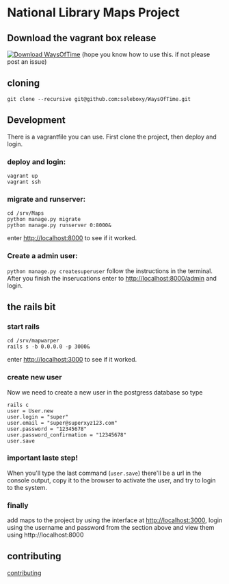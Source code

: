 # National Library Maps Project


## Download the vagrant box release
[![Download WaysOfTime](https://a.fsdn.com/con/app/sf-download-button)](https://sourceforge.net/projects/waysoftime/files/WaysOfTime/WaysOfTime_v1.0.box/download)
(hope you know how to use this. if not please post an issue)

## cloning
    git clone --recursive git@github.com:soleboxy/WaysOfTime.git 
## Development

There is a vagrantfile you can use.
First clone the project, then deploy and login.

### deploy and login:
```
vagrant up
vagrant ssh
```
### migrate and runserver: 
```
cd /srv/Maps 
python manage.py migrate 
python manage.py runserver 0:8000&
```
enter [http://localhost:8000](http://localhost:8000) to see if it worked.

### Create a admin user:
`python manage.py createsuperuser`
 follow the instructions in the terminal. After you finish the inserucations enter to [http://localhost:8000/admin](http://localhost:8000/admin) and login.

## the rails bit
### start rails
```
cd /srv/mapwarper
rails s -b 0.0.0.0 -p 3000&
```
enter [http://localhost:3000](http://localhost:3000) to see if it worked.

### create new user
Now we need to create a new user in the postgress database so type 
```
rails c
user = User.new
user.login = "super"
user.email = "super@superxyz123.com"
user.password = "12345678"
user.password_confirmation = "12345678"
user.save

```
### important laste step!
When you'll type the last command (`user.save`) there'll be a url in the console output, copy it to the browser to activate the user, and try to login to the system.

### finally
add maps to the project by using the interface at [http://localhost:3000](http://localhost:3000),
login using the username and password from the section above
and view them using http://localhost:8000

## contributing 
[contributing](https://github.com/soleboxy/WaysOfTime/blob/master/CONTRIBUTING.md)
